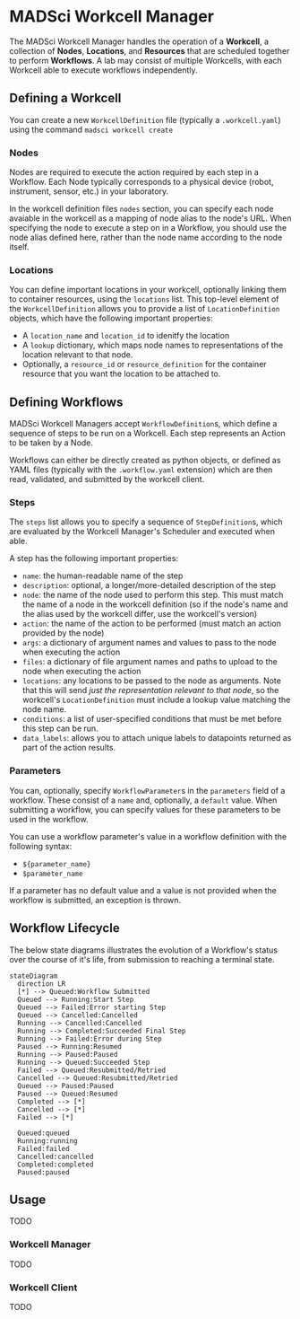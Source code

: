 # MADSci Workcell Manager

The MADSci Workcell Manager handles the operation of a **Workcell**, a collection of **Nodes**, **Locations**, and **Resources** that are scheduled together to perform **Workflows**. A lab may consist of multiple Workcells, with each Workcell able to execute workflows independently.

## Defining a Workcell

You can create a new `WorkcellDefinition` file (typically a `.workcell.yaml`) using the command `madsci workcell create`

### Nodes

Nodes are required to execute the action required by each step in a Workflow. Each Node typically corresponds to a physical device (robot, instrument, sensor, etc.) in your laboratory.

In the workcell definition files `nodes` section, you can specify each node avaiable in the workcell as a mapping of node alias to the node's URL. When specifying the node to execute a step on in a Workflow, you should use the node alias defined here, rather than the node name according to the node itself.

### Locations

You can define important locations in your workcell, optionally linking them to container resources, using the `locations` list. This top-level element of the `WorkcellDefinition` allows you to provide a list of `LocationDefinition` objects, which have the following important properties:

- A `location_name` and `location_id` to idenitfy the location
- A `lookup` dictionary, which maps node names to representations of the location relevant to that node.
- Optionally, a `resource_id` or `resource_definition` for the container resource that you want the location to be attached to.

## Defining Workflows

MADSci Workcell Managers accept `WorkflowDefinition`s, which define a sequence of steps to be run on a Workcell. Each step represents an Action to be taken by a Node.

Workflows can either be directly created as python objects, or defined as YAML files (typically with the `.workflow.yaml` extension) which are then read, validated, and submitted by the workcell client.

### Steps

The `steps` list allows you to specify a sequence of `StepDefinition`s, which are evaluated by the Workcell Manager's Scheduler and executed when able.

A step has the following important properties:

- `name`: the human-readable name of the step
- `description`: optional, a longer/more-detailed description of the step
- `node`: the name of the node used to perform this step. This must match the name of a node in the workcell definition (so if the node's name and the alias used by the workcell differ, use the workcell's version)
- `action`: the name of the action to be performed (must match an action provided by the node)
- `args`: a dictionary of argument names and values to pass to the node when executing the action
- `files`: a dictionary of file argument names and paths to upload to the node when executing the action
- `locations`: any locations to be passed to the node as arguments. Note that this will send _just the representation relevant to that node_, so the workcell's `LocationDefinition` must include a lookup value matching the node name.
- `conditions`: a list of user-specified conditions that must be met before this step can be run.
- `data_labels`: allows you to attach unique labels to datapoints returned as part of the action results.

### Parameters

You can, optionally, specify `WorkflowParameter`s in the `parameters` field of a workflow. These consist of a `name` and, optionally, a `default` value. When submitting a workflow, you can specify values for these parameters to be used in the workflow.

You can use a workflow parameter's value in a workflow definition with the following syntax:

- `${parameter_name}`
- `$parameter_name`

If a parameter has no default value and a value is not provided when the workflow is submitted, an exception is thrown.

## Workflow Lifecycle

The below state diagrams illustrates the evolution of a Workflow's status over the course of it's life, from submission to reaching a terminal state.

```mermaid
stateDiagram
  direction LR
  [*] --> Queued:Workflow Submitted
  Queued --> Running:Start Step
  Queued --> Failed:Error starting Step
  Queued --> Cancelled:Cancelled
  Running --> Cancelled:Cancelled
  Running --> Completed:Succeeded Final Step
  Running --> Failed:Error during Step
  Paused --> Running:Resumed
  Running --> Paused:Paused
  Running --> Queued:Succeeded Step
  Failed --> Queued:Resubmitted/Retried
  Cancelled --> Queued:Resubmitted/Retried
  Queued --> Paused:Paused
  Paused --> Queued:Resumed
  Completed --> [*]
  Cancelled --> [*]
  Failed --> [*]

  Queued:queued
  Running:running
  Failed:failed
  Cancelled:cancelled
  Completed:completed
  Paused:paused
```

## Usage

TODO

### Workcell Manager

TODO

### Workcell Client

TODO
